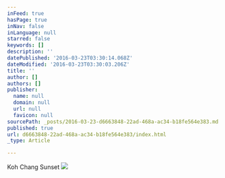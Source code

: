 ```yaml
---
inFeed: true
hasPage: true
inNav: false
inLanguage: null
starred: false
keywords: []
description: ''
datePublished: '2016-03-23T03:30:14.068Z'
dateModified: '2016-03-23T03:30:03.206Z'
title: ''
author: []
authors: []
publisher:
  name: null
  domain: null
  url: null
  favicon: null
sourcePath: _posts/2016-03-23-d6663848-22ad-468a-ac34-b18fe564e383.md
published: true
url: d6663848-22ad-468a-ac34-b18fe564e383/index.html
_type: Article

---
```

Koh Chang Sunset
![](https://the-grid-user-content.s3-us-west-2.amazonaws.com/57f626ab-654e-4bf5-986b-48a179c61bcd.jpg)
